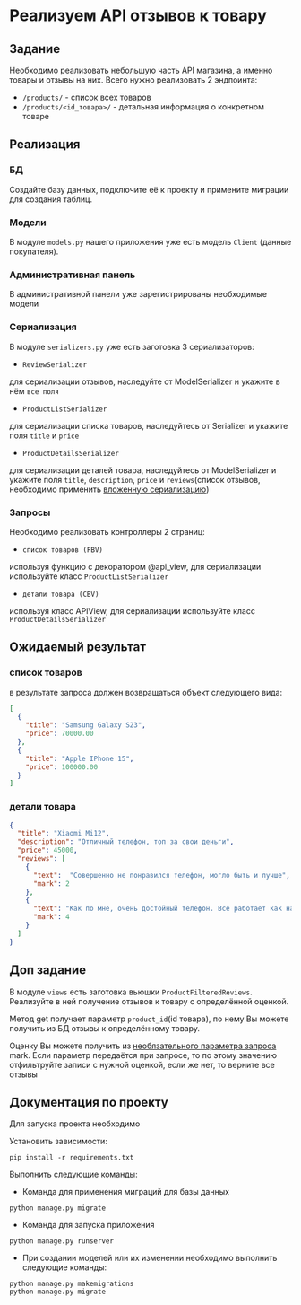 # Реализуем API отзывов к товару


## Задание

Необходимо реализовать небольшую часть API магазина, а именно товары и отзывы на них. Всего нужно реализовать 2 эндпоинта:

- `/products/` - список всех товаров
- `/products/<id_товара>/` - детальная информация о конкретном товаре

## Реализация


### БД

Создайте базу данных, подключите её к проекту и примените миграции для создания таблиц.

### Модели

В модуле `models.py` нашего приложения уже есть модель `Client` (данные покупателя). 

### Административная панель

В административной панели уже зарегистрированы необходимые модели

### Сериализация

В модуле `serializers.py` уже есть заготовка 3 сериализаторов: 
- `ReviewSerializer` 

для сериализации отзывов, наследуйте от ModelSerializer и укажите в нём `все поля`
- `ProductListSerializer` 

для сериализации списка товаров, наследуйтесь от Serializer и укажите поля `title` и `price`
- `ProductDetailsSerializer` 

для сериализации деталей товара, наследуйтесь от ModelSerializer и укажите поля `title`, 
`description`, `price` и `reviews`(список отзывов, необходимо применить [вложенную сериализацию](https://www.django-rest-framework.org/api-guide/relations/#nested-relationships))
### Запросы

Необходимо реализовать контроллеры 2 страниц:

- `список товаров (FBV)` 

используя функцию с декоратором @api_view, для сериализации используйте класс `ProductListSerializer`
- `детали товара (CBV)` 

используя класс APIView, для сериализации используйте класс `ProductDetailsSerializer`

## Ожидаемый результат

### список товаров

в результате запроса должен возвращаться объект следующего вида:

```json
[
  {
    "title": "Samsung Galaxy S23",
    "price": 70000.00
  },
  {
    "title": "Apple IPhone 15",
    "price": 100000.00
  }
]
```

### детали товара

```json
{
  "title": "Xiaomi Mi12",
  "description": "Отличный телефон, топ за свои деньги",
  "price": 45000,
  "reviews": [
    {
      "text":  "Совершенно не понравился телефон, могло быть и лучше",
      "mark": 2
    },
    {
      "text": "Как по мне, очень достойный телефон. Всё работает как надо",
      "mark": 4
    }
  ]
}
```

## Доп задание

В модуле `views` есть заготовка вьюшки `ProductFilteredReviews`. Реализуйте в ней получение отзывов к товару с определённой оценкой.

Метод get получает параметр `product_id`(id товара), по нему Вы можете получить из БД отзывы к определённому товару.

Оценку Вы можете получить из [необязательного параметра запроса](https://www.django-rest-framework.org/api-guide/requests/#query_params) mark.
Если параметр передаётся при запросе, то по этому значению отфильтруйте записи с нужной оценкой, если же нет, то верните все отзывы
## Документация по проекту

Для запуска проекта необходимо

Установить зависимости:
```commandline
pip install -r requirements.txt
```

Выполнить следующие команды:

- Команда для применения миграций для базы данных

```commandline
python manage.py migrate
```

- Команда для запуска приложения

```commandline
python manage.py runserver
```

- При создании моделей или их изменении необходимо выполнить следующие команды:

```commandline
python manage.py makemigrations
python manage.py migrate
```
